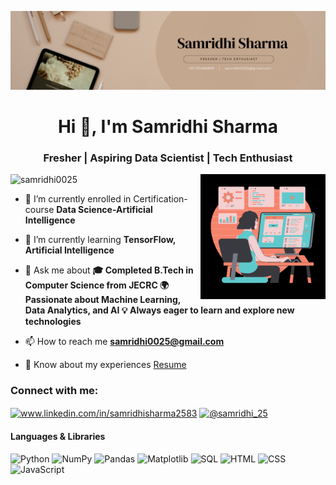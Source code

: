 ![logo](https://github.com/samridhi0025/samridhi0025/blob/main/banner.png)
<h1 align="center">Hi 👋, I'm Samridhi Sharma</h1>
<h3 align="center">Fresher | Aspiring Data Scientist | Tech Enthusiast</h3>
<img align ="right" alt ="coding" width = "200" src="https://github.com/samridhi0025/samridhi0025/blob/main/img.png">

<p align="left"> <img src="https://komarev.com/ghpvc/?username=samridhi0025&label=Profile%20views&color=0e75b6&style=flat" alt="samridhi0025" /> </p>

- 🔭 I’m currently enrolled in Certification-course **Data Science-Artificial Intelligence**

- 🌱 I’m currently learning **TensorFlow, Artificial Intelligence**

- 💬 Ask me about **🎓 Completed B.Tech in Computer Science from JECRC 🌍 Passionate about Machine Learning, Data Analytics, and AI 💡 Always eager to learn and explore new technologies**

- 📫 How to reach me **samridhi0025@gmail.com**

- 📄 Know about my experiences [Resume](https://drive.google.com/file/d/1tusq206lIq948YXz5cBbehT2JIlnu-NS/view?usp=sharing)

<h3 align="left">Connect with me:</h3>
<p align="left">
<a href="https://www.linkedin.com/in/samridhi2583/" target="blank"><img align="center" src="https://raw.githubusercontent.com/rahuldkjain/github-profile-readme-generator/master/src/images/icons/Social/linked-in-alt.svg" alt="www.linkedin.com/in/samridhisharma2583" height="30" width="40" /></a>
<a href="https://www.hackerrank.com/profile/Samridhi_25" target="blank"><img align="center" src="https://raw.githubusercontent.com/rahuldkjain/github-profile-readme-generator/master/src/images/icons/Social/hackerearth.svg" alt="@samridhi_25" height="30" width="40" /></a>
</p>

#### Languages & Libraries
<p align="left">
  <img src="https://img.shields.io/badge/Python-3776AB?style=for-the-badge&logo=python&logoColor=white" alt="Python" width="100" height="30"/>
    <img src="https://img.shields.io/badge/NumPy-013243?style=for-the-badge&logo=numpy&logoColor=white" alt="NumPy" width="100" height="30"/>
  <img src="https://img.shields.io/badge/Pandas-150458?style=for-the-badge&logo=pandas&logoColor=white" alt="Pandas" width="100" height="30"/>
  <img src="https://img.shields.io/badge/Matplotlib-0077B5?style=for-the-badge&logo=matplotlib&logoColor=white" alt="Matplotlib" width="100" height="30"/>
  <img src="https://img.shields.io/badge/SQL-005C84?style=for-the-badge&logo=postgresql&logoColor=white" alt="SQL" width="100" height="30"/>
  <img src="https://img.shields.io/badge/HTML-E34F26?style=for-the-badge&logo=html5&logoColor=white" alt="HTML" width="100" height="30"/>
  <img src="https://img.shields.io/badge/CSS-1572B6?style=for-the-badge&logo=css3&logoColor=white" alt="CSS" width="100" height="30"/>
  <img src="https://img.shields.io/badge/JavaScript-F7DF1E?style=for-the-badge&logo=javascript&logoColor=white" alt="JavaScript" width="100" height="30"/>
</p>


